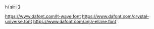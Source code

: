 hi sir :3

https://www.dafont.com/lt-wave.font
https://www.dafont.com/crystal-universe.font
https://www.dafont.com/anja-eliane.font
